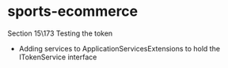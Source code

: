 # sports-ecommerce

Section 15\173 Testing the token
- Adding services to ApplicationServicesExtensions to hold
the ITokenService interface















 














